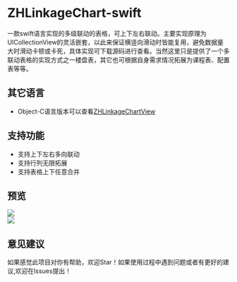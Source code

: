 # ZHLinkageChart-swift
一款swift语言实现的多级联动的表格，可上下左右联动。主要实现原理为UICollectionView的灵活嵌套，以此来保证横竖向滑动时皆能复用，避免数据量大时滑动卡顿或卡死，具体实现可下载源码进行查看。当然这里只是提供了一个多联动表格的实现方式之一楼盘表，其它也可根据自身需求情况拓展为课程表、配置表等等。
 
## 其它语言
* Object-C语言版本可以查看[ZHLinkageChartView](https://github.com/hi-zhouyn/ZHLinkageChartView)

## 支持功能
* 支持上下左右多向联动
* 支持行列无限拓展
* 支持表格上下任意合并

## 预览
![](https://github.com/hi-zhouyn/ZHLinkageChart/raw/master/image/联动.gif)  
![](https://github.com/hi-zhouyn/ZHLinkageChart/raw/master/image/表格.jpeg)  

## 意见建议
如果感觉此项目对你有帮助，欢迎Star！如果使用过程中遇到问题或者有更好的建议,欢迎在Issues提出！
